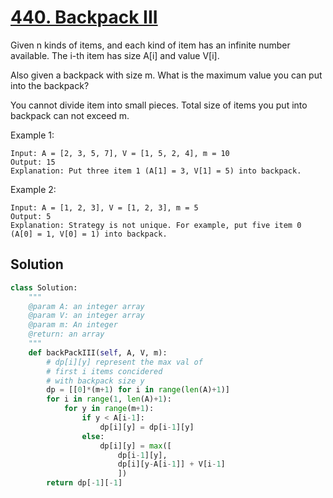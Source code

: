 # [440. Backpack III](https://www.lintcode.com/problem/backpack-iii/description?_from=ladder&&fromId=92)

Given n kinds of items, and each kind of item has an infinite number available. The i-th item has size A[i] and value V[i].

Also given a backpack with size m. What is the maximum value you can put into the backpack?

You cannot divide item into small pieces.
Total size of items you put into backpack can not exceed m.

Example 1:
```
Input: A = [2, 3, 5, 7], V = [1, 5, 2, 4], m = 10
Output: 15
Explanation: Put three item 1 (A[1] = 3, V[1] = 5) into backpack.
```
Example 2:
```
Input: A = [1, 2, 3], V = [1, 2, 3], m = 5
Output: 5
Explanation: Strategy is not unique. For example, put five item 0 (A[0] = 1, V[0] = 1) into backpack.
```

## Solution
```python
class Solution:
    """
    @param A: an integer array
    @param V: an integer array
    @param m: An integer
    @return: an array
    """
    def backPackIII(self, A, V, m):
        # dp[i][y] represent the max val of 
        # first i items concidered
        # with backpack size y
        dp = [[0]*(m+1) for i in range(len(A)+1)]
        for i in range(1, len(A)+1):
            for y in range(m+1):
                if y < A[i-1]:
                    dp[i][y] = dp[i-1][y]
                else:
                    dp[i][y] = max([
                        dp[i-1][y],
                        dp[i][y-A[i-1]] + V[i-1]
                        ])
        return dp[-1][-1]
```